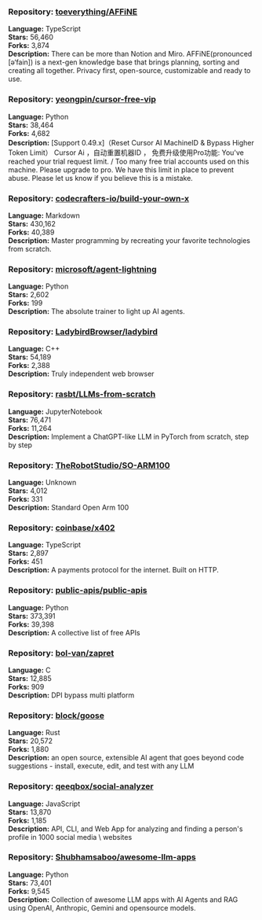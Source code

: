 ### **Repository:** [toeverything/AFFiNE](https://github.com/toeverything/AFFiNE)

**Language:** TypeScript  
**Stars:** 56,460  
**Forks:** 3,874  
**Description:** There can be more than Notion and Miro. AFFiNE(pronounced [ə‘fain]) is a next-gen knowledge base that brings planning, sorting and creating all together. Privacy first, open-source, customizable and ready to use.

### **Repository:** [yeongpin/cursor-free-vip](https://github.com/yeongpin/cursor-free-vip)

**Language:** Python  
**Stars:** 38,464  
**Forks:** 4,682  
**Description:** [Support 0.49.x]（Reset Cursor AI MachineID & Bypass Higher Token Limit） Cursor Ai ，自动重置机器ID ， 免费升级使用Pro功能: You've reached your trial request limit. / Too many free trial accounts used on this machine. Please upgrade to pro. We have this limit in place to prevent abuse. Please let us know if you believe this is a mistake.

### **Repository:** [codecrafters-io/build-your-own-x](https://github.com/codecrafters-io/build-your-own-x)

**Language:** Markdown  
**Stars:** 430,162  
**Forks:** 40,389  
**Description:** Master programming by recreating your favorite technologies from scratch.

### **Repository:** [microsoft/agent-lightning](https://github.com/microsoft/agent-lightning)

**Language:** Python  
**Stars:** 2,602  
**Forks:** 199  
**Description:** The absolute trainer to light up AI agents.

### **Repository:** [LadybirdBrowser/ladybird](https://github.com/LadybirdBrowser/ladybird)

**Language:** C++  
**Stars:** 54,189  
**Forks:** 2,388  
**Description:** Truly independent web browser

### **Repository:** [rasbt/LLMs-from-scratch](https://github.com/rasbt/LLMs-from-scratch)

**Language:** JupyterNotebook  
**Stars:** 76,471  
**Forks:** 11,264  
**Description:** Implement a ChatGPT-like LLM in PyTorch from scratch, step by step

### **Repository:** [TheRobotStudio/SO-ARM100](https://github.com/TheRobotStudio/SO-ARM100)

**Language:** Unknown  
**Stars:** 4,012  
**Forks:** 331  
**Description:** Standard Open Arm 100

### **Repository:** [coinbase/x402](https://github.com/coinbase/x402)

**Language:** TypeScript  
**Stars:** 2,897  
**Forks:** 451  
**Description:** A payments protocol for the internet. Built on HTTP.

### **Repository:** [public-apis/public-apis](https://github.com/public-apis/public-apis)

**Language:** Python  
**Stars:** 373,391  
**Forks:** 39,398  
**Description:** A collective list of free APIs

### **Repository:** [bol-van/zapret](https://github.com/bol-van/zapret)

**Language:** C  
**Stars:** 12,885  
**Forks:** 909  
**Description:** DPI bypass multi platform

### **Repository:** [block/goose](https://github.com/block/goose)

**Language:** Rust  
**Stars:** 20,572  
**Forks:** 1,880  
**Description:** an open source, extensible AI agent that goes beyond code suggestions - install, execute, edit, and test with any LLM

### **Repository:** [qeeqbox/social-analyzer](https://github.com/qeeqbox/social-analyzer)

**Language:** JavaScript  
**Stars:** 13,870  
**Forks:** 1,185  
**Description:** API, CLI, and Web App for analyzing and finding a person's profile in 1000 social media \ websites

### **Repository:** [Shubhamsaboo/awesome-llm-apps](https://github.com/Shubhamsaboo/awesome-llm-apps)

**Language:** Python  
**Stars:** 73,401  
**Forks:** 9,545  
**Description:** Collection of awesome LLM apps with AI Agents and RAG using OpenAI, Anthropic, Gemini and opensource models.

